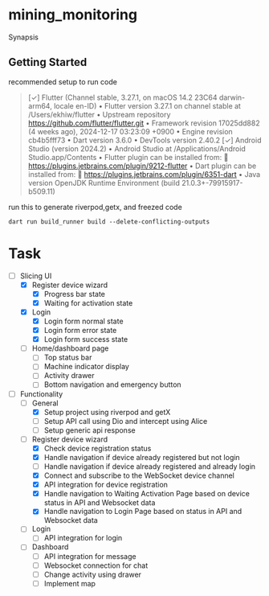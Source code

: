 
# mining_monitoring

Synapsis

## Getting Started

recommended setup to run code

> [✓] Flutter (Channel stable, 3.27.1, on macOS 14.2 23C64 darwin-arm64, locale en-ID)
• Flutter version 3.27.1 on channel stable at /Users/ekhiw/flutter
• Upstream repository https://github.com/flutter/flutter.git
• Framework revision 17025dd882 (4 weeks ago), 2024-12-17 03:23:09 +0900
• Engine revision cb4b5fff73
• Dart version 3.6.0
• DevTools version 2.40.2
[✓] Android Studio (version 2024.2)
• Android Studio at /Applications/Android Studio.app/Contents
• Flutter plugin can be installed from:
🔨 https://plugins.jetbrains.com/plugin/9212-flutter
• Dart plugin can be installed from:
🔨 https://plugins.jetbrains.com/plugin/6351-dart
• Java version OpenJDK Runtime Environment (build 21.0.3+-79915917-b509.11)

run this to generate riverpod,getx, and freezed code

``` dart run build_runner build --delete-conflicting-outputs ```

# Task
- [ ] Slicing UI
    - [x] Register device wizard
        - [x] Progress bar state
        - [x] Waiting for activation state
    - [x] Login
        - [x] Login form normal state
        - [x] Login form error state
        - [x] Login form success state
    - [ ] Home/dashboard page
        - [ ] Top status bar 
        - [ ] Machine indicator display
        - [ ] Activity drawer
        - [ ] Bottom navigation and emergency button
- [ ] Functionality
    - [ ] General
        - [x] Setup project using riverpod and getX
        - [ ] Setup API call using Dio and intercept using Alice
        - [ ] Setup generic api response
    - [ ] Register device wizard
        - [x] Check device registration status
        - [x] Handle navigation if device already registered but not login
        - [ ] Handle navigation if device already registered and already login
        - [x] Connect and subscribe to the WebSocket device channel
        - [x] API integration for device registration
        - [x] Handle navigation to Waiting Activation Page based on device status in API and Websocket data
        - [x] Handle navigation to Login Page based on status in API and Websocket data
    - [ ] Login
        - [ ] API integration for login
    - [ ] Dashboard
        - [ ] API integration for message
        - [ ] Websocket connection for chat
        - [ ] Change activity using drawer
        - [ ] Implement map